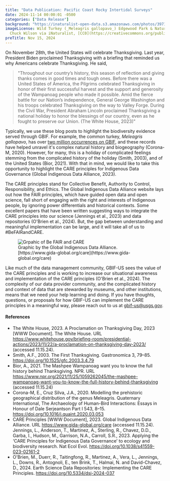 ```yaml
---
title: "Data Publication: Pacific Coast Rocky Intertidal Surveys" 
date: 2024-11-14 00:00:01 -0500 
categories: ["Data Release"] 
background: "https://inaturalist-open-data.s3.amazonaws.com/photos/397193464/medium.jpg"
imageLicense: Wild Turkey (_Meleagris gallopavo_) Edgewood Park & Natural Preserve, Redwood City, CA, USA. by
  Chuck Wilson via iNaturalist, [CC0](https://creativecommons.org/publicdomain/zero/1.0/)
preTitle: Nov 15, 2024
---
```


On November 28th, the United States will celebrate Thanksgiving. Last year, President Biden proclaimed Thanksgiving with a briefing that reminded us why Americans celebrate Thanksgiving. He said, 

> "Throughout our country’s history, this season of reflection and giving thanks comes in good times and tough ones.  Before there was a United States of America, the Pilgrims celebrated Thanksgiving in honor of their first successful harvest and the support and generosity of the Wampanoag people who made it possible.  Amid the fierce battle for our Nation’s independence, General George Washington and his troops celebrated Thanksgiving on the way to Valley Forge.  During the Civil War, President Abraham Lincoln proclaimed Thanksgiving a national holiday to honor the blessings of our country, even as he fought to preserve our Union. (The White House, 2023)"

Typically, we use these blog posts to highlight the biodiversity evidence served through GBIF. For example, the common turkey, _Meleagris gallopavo_, has over [two million occurrences on GBIF](https://www.gbif.org/species/9606290), and these records have helped unravel it's complex natural history and biogeography (Corona-M, 2020).  However, for many, this is a holiday of complicated feelings stemming from the complicated history of the holiday (Smith, 2003), and of the United States (Bior, 2021). With that in mind, we would like to take this opportunity to highlight the CARE principles for Indigenous Data Governance (Global Indigenous Data Alliance, 2023). 

The CARE principles stand for Collective Benefit, Authority to Control, Responsibility, and Ethics. The Global Indigenous Data Alliance website lays out how the FAIR principles, which have guided open data and open science, fall short of engaging with the right and interests of Indigenous people, by ignoring power differentials and historical contexts. Some excellent papers that have been written suggesting ways to integrate the CARE principles into our science (Jennings et al., 2023) and data repositories (O'Brien et al., 2024). But, the gap between understanding and meaningful implementation can be large, and it will take all of us to #BeFAIRandCARE.

<figure>
  <img src="https://images.squarespace-cdn.com/content/v1/5d3799de845604000199cd24/1567592451970-2R8XFL670QNMAGDRV7ED/Be+FAIR+and+CARE.png?format=2500w" alt="Grpahic of Be FAIR and CARE"/>
  <figcaption>Graphic by the Global Indigenous Data Alliance. [https://www.gida-global.org/care](https://www.gida-global.org/care)</figcaption>
</figure>

Like much of the data management community, GBIF-US sees the value of the CARE principles and is working to increase our situational awareness and implementation of the CARE principles (O'Brien et al., 2024). The complexity of our data provider community, and the complicated history and context of data that are stewarded by museums, and other institutions, means that we need your help learning and doing.  If you have thoughts, questions, or proposals for how GBIF-US can implement the CARE principles in a meaningful way, please reach out to us at gbif-us@usgs.gov.
	
#### References

- The White House, 2023. A Proclamation on Thanksgiving Day, 2023 [WWW Document]. The White House. URL https://www.whitehouse.gov/briefing-room/presidential-actions/2023/11/22/a-proclamation-on-thanksgiving-day-2023/ (accessed 11.15.24).
- Smith, A.F., 2003. The First Thanksgiving. Gastronomica 3, 79–85. https://doi.org/10.1525/gfc.2003.3.4.79
- Bior, A., 2021. The Mashpee Wampanoag want you to know the full history behind Thanksgiving. NPR. URL https://www.npr.org/2021/11/25/1059262045/the-mashpee-wampanoag-want-you-to-know-the-full-history-behind-thanksgiving (accessed 11.15.24)
- Corona-M, E., Cruz Silva, J.A., 2020. Modelling the prehistoric geographical distribution of the genus Meleagris. Quaternary International, The Archaeology of Human-Bird Interactions: Essays in Honour of Dale Serjeantson Part I 543, 8–15. https://doi.org/10.1016/j.quaint.2020.03.053
- CARE Principles [WWW Document], 2023. Global Indigenous Data Alliance. URL https://www.gida-global.org/care (accessed 11.15.24).
Jennings, L., Anderson, T., Martinez, A., Sterling, R., Chavez, D.D., Garba, I., Hudson, M., Garrison, N.A., Carroll, S.R., 2023. Applying the ‘CARE Principles for Indigenous Data Governance’ to ecology and biodiversity research. Nat Ecol Evol. https://doi.org/10.1038/s41559-023-02161-2
- O'Brien, M., Duerr, R., Taitingfong, R., Martinez, A., Vera, L., Jennings, L., Downs, R., Antognoli, E., ten Brink, T., Halmai, N. and David-Chavez, D., 2024. Earth Science Data Repositories: Implementing the CARE Principles. https://doi.org/10.5334/dsj-2024-037


